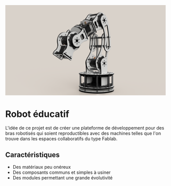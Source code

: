 ![image description](/assemblage.png)

# Robot éducatif

L'idée de ce projet est de créer une plateforme de développement pour des bras robotisés qui soient reproductibles avec des machines telles que l'on trouve dans les espaces collaboratifs du type Fablab.

## Caractéristiques
- Des matériaux peu onéreux
- Des composants communs et simples à usiner
- Des modules permettant une grande évolutivité

